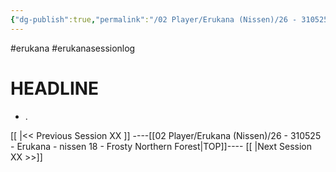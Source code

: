 ```yaml
---
{"dg-publish":true,"permalink":"/02 Player/Erukana (Nissen)/26 - 310525 - Erukana - nissen 18 - Frosty Northern Forest/"}
---
```


#erukana #erukanasessionlog 


# HEADLINE 

- .









[[ \|<< Previous Session XX ]] ----[[02 Player/Erukana (Nissen)/26 - 310525 - Erukana - nissen 18 - Frosty Northern Forest\|TOP]]----  [[ \|Next Session XX  >>]]
